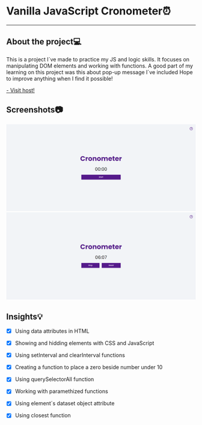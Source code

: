 # Vanilla JavaScript Cronometer⏰
***

## About the project💻 
This is a project I´ve made to practice my JS and logic skills. It focuses on manipulating DOM elements and working with functions. A good part of my learning on this project was this about pop-up message I´ve included
Hope to improve anything when I find it possible!

[- Visit host!]()

## Screenshots📷
![](assets/zero-print.png)
![](assets/one-print.png)

## Insights💡
- [X] Using data attributes in HTML
- [X] Showing and hidding elements with CSS and JavaScript
- [X] Using setInterval and clearInterval functions
- [X] Creating a function to place a zero beside number under 10
- [X] Using querySelectorAll function 
- [X] Working with paramethized functions
- [X] Using element´s dataset object attribute
- [X] Using closest function


